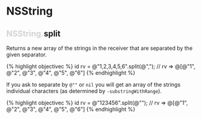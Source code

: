 # NSString


## <span style='color:lightgray'>NSString.</span>split


 Returns a new array of the strings in the receiver that are separated by
 the given separator.

{% highlight objectivec %}
id rv = @"1,2,3,4,5,6".split(@",");
// rv => @[@"1", @"2", @"3", @"4", @"5", @"6"]
{% endhighlight %}

 If you ask to separate by `@""` or `nil` you will get an array of the
 strings individual characters (as determined by `-substringWithRange`).

{% highlight objectivec %}
id rv = @"123456".split(@"");
// rv => @[@"1", @"2", @"3", @"4", @"5", @"6"]
{% endhighlight %}
